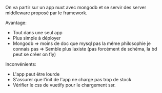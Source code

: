 On va partir sur un app nuxt avec mongodb et se servir des server middleware proposé par le framework.

Avantage: 
  - Tout dans une seul app
  - Plus simple à déployer
  - Mongodb => moins de doc que mysql pas la même philosophie je connais pas
    => Semble plus laxiste (pas forcément de schéma, la bd peut se créer on fly)

Inconvénients:
  - L'app peut être lourde
  - S'assurer que l'init de l'app ne charge pas trop de stock
  - Vérifier le css de vuetify pour le chargement ssr.